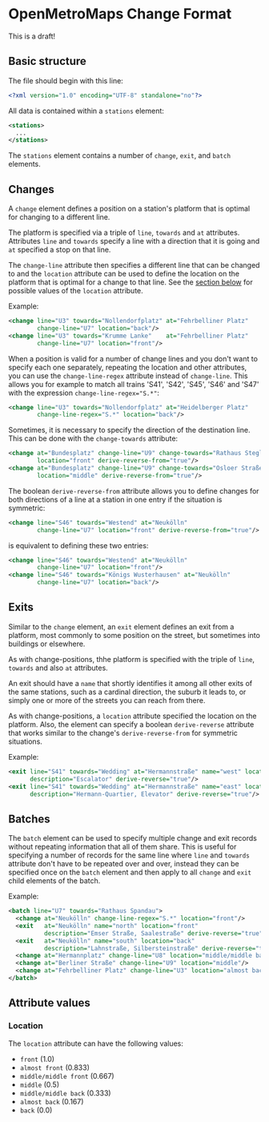 # OpenMetroMaps Change Format

This is a draft!

## Basic structure

The file should begin with this line:

```xml
<?xml version="1.0" encoding="UTF-8" standalone="no"?>
```

All data is contained within a `stations` element:

```xml
<stations>
  ...
</stations>
```

The `stations` element contains a number of `change`, `exit`, and `batch`
elements.

## Changes

A `change` element defines a position on a station's platform that is
optimal for changing to a different line.

The platform is specified via a triple of `line`, `towards` and
`at` attributes. Attributes `line` and `towards` specify a line with a
direction that it is going and `at` specified a stop on that line.

The `change-line` attribute then specifies a different line that can be
changed to and the `location` attribute can be used to define the location
on the platform that is optimal for a change to that line. See the
[section below](#location) for possible values of the `location` attribute.

Example:

```xml
<change line="U3" towards="Nollendorfplatz" at="Fehrbelliner Platz"
        change-line="U7" location="back"/>
<change line="U3" towards="Krumme Lanke"    at="Fehrbelliner Platz"
        change-line="U7" location="front"/>
```

When a position is valid for a number of change lines and you don't want
to specify each one separately, repeating the location and other attributes,
you can use the `change-line-regex` attribute instead of `change-line`.
This allows you for example to match all trains 'S41', 'S42', 'S45',
'S46' and 'S47' with the expression `change-line-regex="S.*"`:

```xml
<change line="U3" towards="Nollendorfplatz" at="Heidelberger Platz"
        change-line-regex="S.*" location="back"/>
```

Sometimes, it is necessary to specify the direction of the destination
line. This can be done with the `change-towards` attribute:

```xml
<change at="Bundesplatz" change-line="U9" change-towards="Rathaus Steglitz"
        location="front" derive-reverse-from="true"/>
<change at="Bundesplatz" change-line="U9" change-towards="Osloer Straße"
        location="middle" derive-reverse-from="true"/>
```

The boolean `derive-reverse-from` attribute allows you to define changes
for both directions of a line at a station in one entry if the situation
is symmetric:

```xml
<change line="S46" towards="Westend" at="Neukölln"
        change-line="U7" location="front" derive-reverse-from="true"/>
```

is equivalent to defining these two entries:

```xml
<change line="S46" towards="Westend" at="Neukölln"
        change-line="U7" location="front"/>
<change line="S46" towards="Königs Wusterhausen" at="Neukölln"
        change-line="U7" location="back"/>
```

## Exits

Similar to the `change` element, an `exit` element defines an exit from
a platform, most commonly to some position on the street, but sometimes
into buildings or elsewhere.

As with change-positions, thhe platform is specified with the triple
of `line`, `towards` and also `at` attributes.

An exit should have a `name` that shortly identifies it among all other
exits of the same stations, such as a cardinal direction, the suburb it
leads to, or simply one or more of the streets you can reach from there.

As with change-positions, a `location` attribute specified the location
on the platform. Also, the element can specify a boolean `derive-reverse`
attribute that works similar to the change's `derive-reverse-from` for
symmetric situations.

Example:

```xml
<exit line="S41" towards="Wedding" at="Hermannstraße" name="west" location="front"
      description="Escalator" derive-reverse="true"/>
<exit line="S41" towards="Wedding" at="Hermannstraße" name="east" location="back"
      description="Hermann-Quartier, Elevator" derive-reverse="true"/>
```

## Batches

The `batch` element can be used to specify multiple change and exit
records without repeating information that all of them share.
This is useful for specifying a number of records for the same line where
`line` and `towards` attribute don't have to be repeated over and over,
instead they can be specified once on the `batch` element and then apply
to all `change` and `exit` child elements of the batch.

Example:

```xml
<batch line="U7" towards="Rathaus Spandau">
  <change at="Neukölln" change-line-regex="S.*" location="front"/>
  <exit   at="Neukölln" name="north" location="front"
          description="Emser Straße, Saalestraße" derive-reverse="true"/>
  <exit   at="Neukölln" name="south" location="back"
          description="Lahnstraße, Silbersteinstraße" derive-reverse="true"/>
  <change at="Hermannplatz" change-line="U8" location="middle/middle back"/>
  <change at="Berliner Straße" change-line="U9" location="middle"/>
  <change at="Fehrbelliner Platz" change-line="U3" location="almost back"/>
</batch>
```

## Attribute values

### Location

The `location` attribute can have the following values:

* `front` (1.0)
* `almost front` (0.833)
* `middle/middle front` (0.667)
* `middle` (0.5)
* `middle/middle back` (0.333)
* `almost back` (0.167)
* `back` (0.0)
